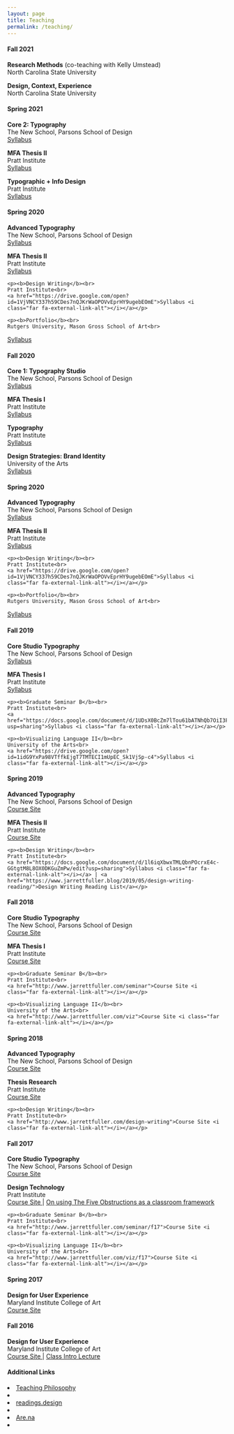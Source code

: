 ```yaml
---
layout: page
title: Teaching
permalink: /teaching/
---
```


<!--<img class="img-hero" src="/images/portrait.jpg"/>-->

<div class="profile">
<div class="text">

<div class="profile_section">
<h4>Fall 2021</h4>
<article><p><b>Research Methods</b> (co-teaching with Kelly Umstead)<br>
    North Carolina State University <br>
<!--    <a href="https://docs.google.com/document/d/1Fw_-ZV9EGxyzGqwXXzigQ8YHOKPHU8Lli_tSo7Jv8B8/edit?usp=sharing">Syllabus <i class="far fa-external-link-alt"></i></a>-->
    </p>

<p><b>Design, Context, Experience</b><br>
    North Carolina State University<br>
<!--    <a href="https://docs.google.com/document/d/1ruQdljlQD39kPs9Ih88_a3TFEvPo32H21qUi7g8cZyw/edit?usp=sharing">Syllabus <i class="far fa-external-link-alt"></i></a>-->
</p>


</article>
</div>

<div class="profile_section">
<h4>Spring 2021</h4>
<article><p><b>Core 2: Typography</b><br>
    The New School, Parsons School of Design<br>
    <a href="https://docs.google.com/document/d/1Fw_-ZV9EGxyzGqwXXzigQ8YHOKPHU8Lli_tSo7Jv8B8/edit?usp=sharing">Syllabus <i class="far fa-external-link-alt"></i></a></p>

<p><b>MFA Thesis II</b><br>
    Pratt Institute<br>
    <a href="https://docs.google.com/document/d/1ruQdljlQD39kPs9Ih88_a3TFEvPo32H21qUi7g8cZyw/edit?usp=sharing">Syllabus <i class="far fa-external-link-alt"></i></a></p>

<p><b>Typographic + Info Design</b><br>
    Pratt Institute<br>
    <a href="https://docs.google.com/document/d/1EWpTAEkf5fvQ_bzmLAxipfuU8ZF97hbMHLMkEjijjDM/edit?usp=sharing">Syllabus <i class="far fa-external-link-alt"></i></a></p>

</article>
</div>

<div class="profile_section">
<h4>Spring 2020</h4>
<article><p><b>Advanced Typography</b><br>
    The New School, Parsons School of Design<br>
    <a href="https://drive.google.com/open?id=1nJyzvj3U1CpSWa89MVBcJZMhneIJUYdekyLynw9W2NM">Syllabus <i class="far fa-external-link-alt"></i></a></p>

<p><b>MFA Thesis II</b><br>
    Pratt Institute<br>
    <a href="https://drive.google.com/open?id=11PS7J4WrRWXzo83xBMQCd5bT7aSbE31BHZuts1OoPqI">Syllabus <i class="far fa-external-link-alt"></i></a></p>

    <p><b>Design Writing</b><br>
    Pratt Institute<br>
    <a href="https://drive.google.com/open?id=1VjVNCY337h59CDes7nQJKrWaOPOVvEprHY9ugebEOmE">Syllabus <i class="far fa-external-link-alt"></i></a></p>

    <p><b>Portfolio</b><br>
    Rutgers University, Mason Gross School of Art<br>
<a href="https://drive.google.com/open?id=1Gz__zsjZDBj4brOs0GpnFn4kHBiOcR27cQb3JFW1rio">Syllabus <i class="far fa-external-link-alt"></i></a></p>

</article>
</div>

<div class="profile_section">
<h4>Fall 2020</h4>
<article><p><b>Core 1: Typography Studio </b><br>
    The New School, Parsons School of Design<br>
    <a href="https://docs.google.com/document/d/1Fw_-ZV9EGxyzGqwXXzigQ8YHOKPHU8Lli_tSo7Jv8B8/edit?usp=sharing">Syllabus <i class="far fa-external-link-alt"></i></a></p>

<p><b>MFA Thesis I</b><br>
    Pratt Institute<br>
    <a href="https://docs.google.com/document/d/1ruQdljlQD39kPs9Ih88_a3TFEvPo32H21qUi7g8cZyw/edit?usp=sharing">Syllabus <i class="far fa-external-link-alt"></i></a></p>

<p><b>Typography</b><br>
    Pratt Institute<br>
    <a href="https://docs.google.com/document/d/1EWpTAEkf5fvQ_bzmLAxipfuU8ZF97hbMHLMkEjijjDM/edit?usp=sharing">Syllabus <i class="far fa-external-link-alt"></i></a></p>

<p><b>Design Strategies: Brand Identity</b><br>
    University of the Arts<br>
    <a href="https://docs.google.com/document/d/1ed4yQOf7wlxQXFYgQs3D9B4kgWi2tiOzxB09q4WW-U8/edit?usp=sharing">Syllabus <i class="far fa-external-link-alt"></i></a></p>
</article>
</div>

<div class="profile_section">
<h4>Spring 2020</h4>
<article><p><b>Advanced Typography</b><br>
    The New School, Parsons School of Design<br>
    <a href="https://drive.google.com/open?id=1nJyzvj3U1CpSWa89MVBcJZMhneIJUYdekyLynw9W2NM">Syllabus <i class="far fa-external-link-alt"></i></a></p>

<p><b>MFA Thesis II</b><br>
    Pratt Institute<br>
    <a href="https://drive.google.com/open?id=11PS7J4WrRWXzo83xBMQCd5bT7aSbE31BHZuts1OoPqI">Syllabus <i class="far fa-external-link-alt"></i></a></p>

    <p><b>Design Writing</b><br>
    Pratt Institute<br>
    <a href="https://drive.google.com/open?id=1VjVNCY337h59CDes7nQJKrWaOPOVvEprHY9ugebEOmE">Syllabus <i class="far fa-external-link-alt"></i></a></p>

    <p><b>Portfolio</b><br>
    Rutgers University, Mason Gross School of Art<br>
<a href="https://drive.google.com/open?id=1Gz__zsjZDBj4brOs0GpnFn4kHBiOcR27cQb3JFW1rio">Syllabus <i class="far fa-external-link-alt"></i></a></p>

</article>
</div>

<div class="profile_section">
<h4>Fall 2019</h4>
<article><p><b>Core Studio Typography</b><br>
    The New School, Parsons School of Design<br>
    <a href="https://drive.google.com/open?id=1Uia0hB1fhpDZ1d3vV2P4LDL3m3tWPJqmbiqE7bubqNo">Syllabus <i class="far fa-external-link-alt"></i></a></p>

<p><b>MFA Thesis I</b><br>
    Pratt Institute<br>
    <a href="https://drive.google.com/open?id=1CentPTkVXGim4kgfVswuRzeAG_n92T0phTd5OTBfmXc">Syllabus <i class="far fa-external-link-alt"></i></a></p>

    <p><b>Graduate Seminar B</b><br>
    Pratt Institute<br>
    <a href="https://docs.google.com/document/d/1UDsX0BcZm7lTou61bATNhQb7OiI3FvMHMoP4oJwwTtA/edit?usp=sharing">Syllabus <i class="far fa-external-link-alt"></i></a></p>

    <p><b>Visualizing Language II</b><br>
    University of the Arts<br>
    <a href="https://drive.google.com/open?id=1idG9YxPa98VTffkEjgT7TMTECI1mUpEC_Sk1VjSp-c4">Syllabus <i class="far fa-external-link-alt"></i></a></p>
</article>
</div>

<div class="profile_section">
<h4>Spring 2019</h4>
<article><p><b>Advanced Typography</b><br>
    The New School, Parsons School of Design<br>
    <a href="http://www.jarrettfuller.com/advanced-type">Course Site <i class="far fa-external-link-alt"></i></a></p>

<p><b>MFA Thesis II</b><br>
    Pratt Institute<br>
    <a href="http://www.jarrettfuller.com/thesis">Course Site <i class="far fa-external-link-alt"></i></a></p>

    <p><b>Design Writing</b><br>
    Pratt Institute<br>
    <a href="https://docs.google.com/document/d/1l6iqXbwxTMLQbnPOcrxE4c-GGtgtM8L8OX0DKGuZmPw/edit?usp=sharing">Syllabus <i class="far fa-external-link-alt"></i></a> | <a href="https://www.jarrettfuller.blog/2019/05/design-writing-reading/">Design Writing Reading List</a></p>

</article>
</div>

<div class="profile_section">
<h4>Fall 2018</h4>
<article><p><b>Core Studio Typography</b><br>
    The New School, Parsons School of Design<br>
    <a href="http://www.jarrettfuller.com/type">Course Site <i class="far fa-external-link-alt"></i></a></p>

<p><b>MFA Thesis I</b><br>
    Pratt Institute<br>
    <a href="http://www.jarrettfuller.com/thesis-research">Course Site <i class="far fa-external-link-alt"></i></a></p>

    <p><b>Graduate Seminar B</b><br>
    Pratt Institute<br>
    <a href="http://www.jarrettfuller.com/seminar">Course Site <i class="far fa-external-link-alt"></i></a></p>

    <p><b>Visualizing Language II</b><br>
    University of the Arts<br>
    <a href="http://www.jarrettfuller.com/viz">Course Site <i class="far fa-external-link-alt"></i></a></p>
</article>
</div>

<div class="profile_section">
<h4>Spring 2018</h4>
<article><p><b>Advanced Typography</b><br>
    The New School, Parsons School of Design<br>
    <a href="http://www.jarrettfuller.com/advanced-type">Course Site <i class="far fa-external-link-alt"></i></a></p>

<p><b>Thesis Research</b><br>
    Pratt Institute<br>
    <a href="http://www.jarrettfuller.com/thesis-research">Course Site <i class="far fa-external-link-alt"></i></a></p>

    <p><b>Design Writing</b><br>
    Pratt Institute<br>
    <a href="http://www.jarrettfuller.com/design-writing">Course Site <i class="far fa-external-link-alt"></i></a></p>

</article>
</div>

<div class="profile_section">
<h4>Fall 2017</h4>
<article><p><b>Core Studio Typography</b><br>
    The New School, Parsons School of Design<br>
    <a href="http://www.jarrettfuller.com/type/f17">Course Site <i class="far fa-external-link-alt"></i></a></p>

<p><b>Design Technology</b><br>
    Pratt Institute<br>
    <a href="http://www.jarrettfuller.com/tech">Course Site <i class="far fa-external-link-alt"></i></a> | <a href="https://jarrettfuller.com/projects/five-obstructions-class">On using The Five Obstructions as a classroom framework</a></p>

    <p><b>Graduate Seminar B</b><br>
    Pratt Institute<br>
    <a href="http://www.jarrettfuller.com/seminar/f17">Course Site <i class="far fa-external-link-alt"></i></a></p>

    <p><b>Visualizing Language II</b><br>
    University of the Arts<br>
    <a href="http://www.jarrettfuller.com/viz/f17">Course Site <i class="far fa-external-link-alt"></i></a></p>
</article>
</div>

<div class="profile_section">
<h4>Spring 2017</h4>
<article><p><b>Design for User Experience</b><br>
    Maryland Institute College of Art<br>
    <a href="http://www.jarrettfuller.com/dux">Course Site <i class="far fa-external-link-alt"></i></a></p>

</article>
</div>

<div class="profile_section">
<h4>Fall 2016</h4>
<article><p><b>Design for User Experience</b><br>
    Maryland Institute College of Art<br>
    <a href="http://www.jarrettfuller.com/dux_f16/">Course Site <i class="far fa-external-link-alt"></i></a> | <a href="https://jarrettfuller.com/projects/dux">Class Intro Lecture</a></p>

</article>
</div>

</div>

<sidebar>
<h4>Additional Links</h4>
    <li><a href="https://jarrettfuller.com/projects/teaching-philosophy">Teaching Philosophy</a><li>
    <li><a href="https://readings.design">readings.design</a><li>
    <li><a href="https://www.are.na/jarrett-fuller">Are.na</a><li>
<!--</sidebar>-->


<!--
### More Information



### Contact

[email@domain.com](mailto:email@domain.com)-->
